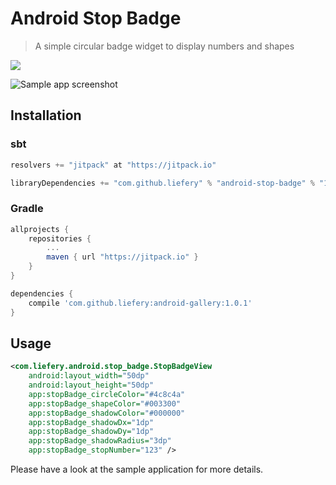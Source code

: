 # Android Stop Badge

> A simple circular badge widget to display numbers and shapes

[![](https://jitpack.io/v/liefery/android-stop-badge.svg)](https://jitpack.io/#liefery/android-stop-badge)

![Sample app screenshot](https://liefery.github.io/android-stop-badge/screenshot.png)

## Installation

### sbt

```scala
resolvers += "jitpack" at "https://jitpack.io"

libraryDependencies += "com.github.liefery" % "android-stop-badge" % "1.0.1"
```

### Gradle

```groovy
allprojects {
    repositories {
        ...
        maven { url "https://jitpack.io" }
    }
}

dependencies {
    compile 'com.github.liefery:android-gallery:1.0.1'
}
```

## Usage

```xml
<com.liefery.android.stop_badge.StopBadgeView
    android:layout_width="50dp"
    android:layout_height="50dp"
    app:stopBadge_circleColor="#4c8c4a"
    app:stopBadge_shapeColor="#003300"
    app:stopBadge_shadowColor="#000000"
    app:stopBadge_shadowDx="1dp"
    app:stopBadge_shadowDy="1dp"
    app:stopBadge_shadowRadius="3dp"
    app:stopBadge_stopNumber="123" />
```

Please have a look at the sample application for more details.